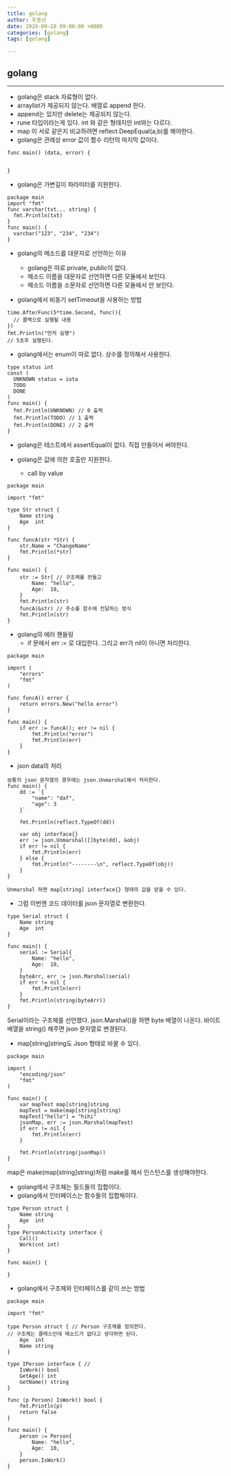 ```yaml
---
title: golang
author: 우종선
date: 2020-09-28 09:00:00 +0800
categories: [golang]
tags: [golang]

---
```


## golang 

---

- golang은 stack 자료형이 없다.
- arraylist가 제공되지 않는다. 배열로 append 한다.
- append는 있지만 delete는 제공되지 않는다.
- rune 타입이라는게 있다. int 와 같은 형태지만 int와는 다르다.
- map 이 서로 같은지 비교하려면 reflect.DeepEqual(a,b)를 해야한다.
- golang은 관례상 error 값이 함수 리턴의 마지막 값이다.

```
func main() (data, error) {


}
```

- golang은 가변길이 파라미터를 지원한다.

```
package main
import "fmt"
func varchar(txt... string) {
  fmt.Println(txt)
}
func main() {
  varchar("123", "234", "234")
}
```
- golang의 메소드를 대문자로 선언하는 이유
  - golang은 따로 private, public이 없다. 
  - 메소드 이름을 대문자로 선언하면 다른 모듈에서 보인다.
  - 메소드 이름을 소문자로 선언하면 다른 모듈에서 안 보인다.

- golang에서 비동기 setTimeout을 사용하는 방법

```
time.AfterFunc(5*time.Second, func(){ 
  // 콜백으로 실행될 내용
})
fmt.Println("먼저 실행")
// 5초후 실행된다.

```

- golang에서는 enum이 따로 없다. 상수를 정의해서 사용한다.

```
type status int
const (
  UNKNOWN status = iota
  TODO
  DONE
)
func main() {
  fmt.Println(UNKNOWN) // 0 출력
  fmt.Println(TODO) // 1 출력
  fmt.Println(DONE) // 2 출력
}
```

- golang은 테스트에서 assertEqual이 없다. 직접 만들어서 써야한다.

- golang은 값에 의한 호출만 지원한다.
  - call by value
  
```
package main

import "fmt"

type Str struct {
	Name string
	Age  int
}

func funcA(str *Str) {
	str.Name = "ChangeName"
	fmt.Println(*str)
}

func main() {
	str := Str{ // 구조체를 만들고
		Name: "hello",
		Age:  10,
	}
	fmt.Println(str)
	funcA(&str) // 주소를 함수에 전달하는 방식
	fmt.Println(str)
}

```

- golang의 에러 핸들링
  - if 문에서 err := 로 대입한다. 그리고 err가 nil이 아니면 처리한다.

```
package main

import (
	"errors"
	"fmt"
)

func funcA() error {
	return errors.New("hello error")
}

func main() {
	if err := funcA(); err != nil {
		fmt.Println("error")
		fmt.Println(err)
	}
}

```

- json data의 처리

```
보통의 json 문자열의 경우에는 json.Unmarshal해서 처리한다.
func main() {
	dd := `{
		"name": "daf",
		"age": 3
	}`

	fmt.Println(reflect.TypeOf(dd))

	var obj interface{}
	err := json.Unmarshal([]byte(dd), &obj)
	if err != nil {
		fmt.Println(err)
	} else {
		fmt.Println("--------\n", reflect.TypeOf(obj))
	}
}

Unmarshal 하면 map[string] interface{} 형태의 값을 얻을 수 있다.
```

- 그럼 이번엔 코드 데이터를 json 문자열로 변환한다.

```
type Serial struct {
	Name string
	Age  int
}

func main() {
	serial := Serial{
		Name: "hello",
		Age:  10,
	}
	byteArr, err := json.Marshal(serial)
	if err != nil {
		fmt.Println(err)
	}
	fmt.Println(string(byteArr))
}
```

Serial이라는 구조체를 선언했다.
json.Marshal()을 하면 byte 배열이 나온다.
바이트 배열을 string() 해주면 json 문자열로 변경된다.

- map[string]string도 Json 형태로 바꿀 수 있다.

```
package main

import (
	"encoding/json"
	"fmt"
)

func main() {
	var mapTest map[string]string
	mapTest = make(map[string]string)
	mapTest["hello"] = "hihi"
	jsonMap, err := json.Marshal(mapTest)
	if err != nil {
		fmt.Println(err)
	}

	fmt.Println(string(jsonMap))
}

```

map은 make(map[string]string)처럼 make를 해서 인스턴스를 생성해야한다.

- golang에서 구조체는 필드들의 집합이다.
- golang에서 인터페이스는 함수들의 집합체이다.

```
type Person struct {
	Name string
	Age  int
}
type PersonActivity interface {
	Call()
	Work(cnt int)
}

func main() {

}
```

- golang에서 구조체와 인터페이스를 같이 쓰는 방법

```
package main

import "fmt"

type Person struct { // Person 구조체를 정의한다.
// 구조체는 클래스인데 메소드가 없다고 생각하면 된다.
	Age  int
	Name string
}

type IPerson interface { //
	IsWork() bool
	GetAge() int
	GetName() string
}

func (p Person) IsWork() bool {
	fmt.Println(p)
	return false
}

func main() {
	person := Person{
		Name: "hello",
		Age:  10,
	}
	person.IsWork()
}


```